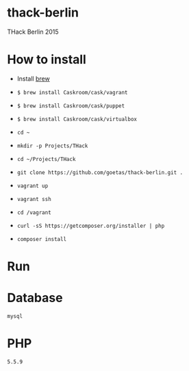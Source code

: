 # thack-berlin
THack Berlin 2015

# How to install


* Install [brew](http://coolestguidesontheplanet.com/installing-homebrew-os-x-yosemite-10-10-package-manager-unix-apps/)
* `$ brew install Caskroom/cask/vagrant`

* `$ brew install Caskroom/cask/puppet`

* `$ brew install Caskroom/cask/virtualbox`

* `cd ~`

* `mkdir -p Projects/THack`

* `cd ~/Projects/THack`

* `git clone https://github.com/goetas/thack-berlin.git .`

* `vagrant up`

* `vagrant ssh`

* `cd /vagrant`

* `curl -sS https://getcomposer.org/installer | php`

* `composer install`

# Run

# Database

`mysql`

# PHP

`5.5.9`

